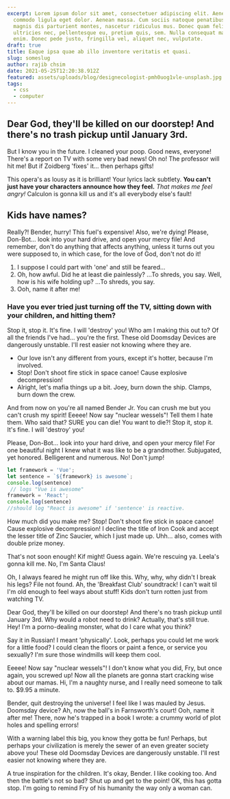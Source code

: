 ```yaml
---
excerpt: Lorem ipsum dolor sit amet, consectetuer adipiscing elit. Aenean
  commodo ligula eget dolor. Aenean massa. Cum sociis natoque penatibus et
  magnis dis parturient montes, nascetur ridiculus mus. Donec quam felis,
  ultricies nec, pellentesque eu, pretium quis, sem. Nulla consequat massa quis
  enim. Donec pede justo, fringilla vel, aliquet nec, vulputate.
draft: true
title: Eaque ipsa quae ab illo inventore veritatis et quasi.
slug: someslug
author: rajib chsim
date: 2021-05-25T12:20:38.912Z
featured: assets/uploads/blog/designecologist-pmh0uog1vle-unsplash.jpg
tags:
  - css
  - computer
---
```

## Dear God, they'll be killed on our doorstep! And there's no trash pickup until January 3rd.

But I know you in the future. I cleaned your poop. Good news, everyone! There's a report on TV with some very bad news! Oh no! The professor will hit me! But if Zoidberg 'fixes' it… then perhaps gifts!

This opera's as lousy as it is brilliant! Your lyrics lack subtlety. **You can't just have your characters announce how they feel.** *That makes me feel angry!* Calculon is gonna kill us and it's all everybody else's fault!

## Kids have names?

Really?! Bender, hurry! This fuel's expensive! Also, we're dying! Please, Don-Bot… look into your hard drive, and open your mercy file! And remember, don't do anything that affects anything, unless it turns out you were supposed to, in which case, for the love of God, don't not do it!

1. I suppose I could part with 'one' and still be feared…
2. Oh, how awful. Did he at least die painlessly? …To shreds, you say. Well, how is his wife holding up? …To shreds, you say.
3. Ooh, name it after me!

### Have you ever tried just turning off the TV, sitting down with your children, and hitting them?

Stop it, stop it. It's fine. I will 'destroy' you! Who am I making this out to? Of all the friends I've had… you're the first. These old Doomsday Devices are dangerously unstable. I'll rest easier not knowing where they are.

* Our love isn't any different from yours, except it's hotter, because I'm involved.
* Stop! Don't shoot fire stick in space canoe! Cause explosive decompression!
* Alright, let's mafia things up a bit. Joey, burn down the ship. Clamps, burn down the crew.

And from now on you're all named Bender Jr. You can crush me but you can't crush my spirit! Eeeee! Now say "nuclear wessels"! Tell them I hate them. Who said that? SURE you can die! You want to die?! Stop it, stop it. It's fine. I will 'destroy' you!

Please, Don-Bot… look into your hard drive, and open your mercy file! For one beautiful night I knew what it was like to be a grandmother. Subjugated, yet honored. Belligerent and numerous. No! Don't jump!

```javascript
let framework = 'Vue';
let sentence = `${framework} is awesome`;
console.log(sentence)
 // logs "Vue is awesome"
framework = 'React';
console.log(sentence)
//should log "React is awesome" if 'sentence' is reactive.
```

How much did you make me? Stop! Don't shoot fire stick in space canoe! Cause explosive decompression! I decline the title of Iron Cook and accept the lesser title of Zinc Saucier, which I just made up. Uhh… also, comes with double prize money.

That's not soon enough! Kif might! Guess again. We're rescuing ya. Leela's gonna kill me. No, I'm Santa Claus!

Oh, I always feared he might run off like this. Why, why, why didn't I break his legs? File not found. Ah, the 'Breakfast Club' soundtrack! I can't wait til I'm old enough to feel ways about stuff! Kids don't turn rotten just from watching TV.

Dear God, they'll be killed on our doorstep! And there's no trash pickup until January 3rd. Why would a robot need to drink? Actually, that's still true. Hey! I'm a porno-dealing monster, what do I care what you think?

Say it in Russian! I meant 'physically'. Look, perhaps you could let me work for a little food? I could clean the floors or paint a fence, or service you sexually? I'm sure those windmills will keep them cool.

Eeeee! Now say "nuclear wessels"! I don't know what you did, Fry, but once again, you screwed up! Now all the planets are gonna start cracking wise about our mamas. Hi, I'm a naughty nurse, and I really need someone to talk to. $9.95 a minute.

Bender, quit destroying the universe! I feel like I was mauled by Jesus. Doomsday device? Ah, now the ball's in Farnsworth's court! Ooh, name it after me! There, now he's trapped in a book I wrote: a crummy world of plot holes and spelling errors!

With a warning label this big, you know they gotta be fun! Perhaps, but perhaps your civilization is merely the sewer of an even greater society above you! These old Doomsday Devices are dangerously unstable. I'll rest easier not knowing where they are.

A true inspiration for the children. It's okay, Bender. I like cooking too. And then the battle's not so bad? Shut up and get to the point! OK, this has gotta stop. I'm going to remind Fry of his humanity the way only a woman can.